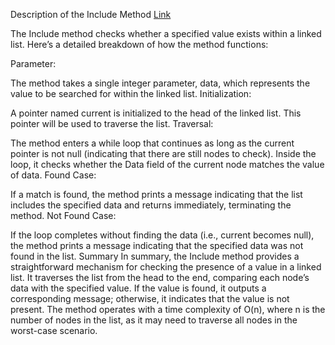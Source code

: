 ﻿Description of the Include Method
[Link]()

The Include method checks whether a specified value exists within a linked list. Here’s a detailed breakdown of how the method functions:

Parameter:

The method takes a single integer parameter, data, which represents the value to be searched for within the linked list.
Initialization:

A pointer named current is initialized to the head of the linked list. This pointer will be used to traverse the list.
Traversal:

The method enters a while loop that continues as long as the current pointer is not null (indicating that there are still nodes to check).
Inside the loop, it checks whether the Data field of the current node matches the value of data.
Found Case:

If a match is found, the method prints a message indicating that the list includes the specified data and returns immediately, terminating the method.
Not Found Case:

If the loop completes without finding the data (i.e., current becomes null), the method prints a message indicating that the specified data was not found in the list.
Summary
In summary, the Include method provides a straightforward mechanism for checking the presence of a value in a linked list. It traverses the list from the head to the end, comparing each node’s data with the specified value. If the value is found, it outputs a corresponding message; otherwise, it indicates that the value is not present. The method operates with a time complexity of O(n), where n is the number of nodes in the list, as it may need to traverse all nodes in the worst-case scenario.
